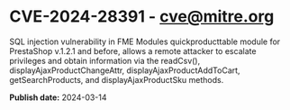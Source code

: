 # CVE-2024-28391 - cve@mitre.org

SQL injection vulnerability in FME Modules quickproducttable module for PrestaShop v.1.2.1 and before, allows a remote attacker to escalate privileges and obtain information via the readCsv(), displayAjaxProductChangeAttr, displayAjaxProductAddToCart, getSearchProducts, and displayAjaxProductSku methods.

**Publish date:** 2024-03-14
